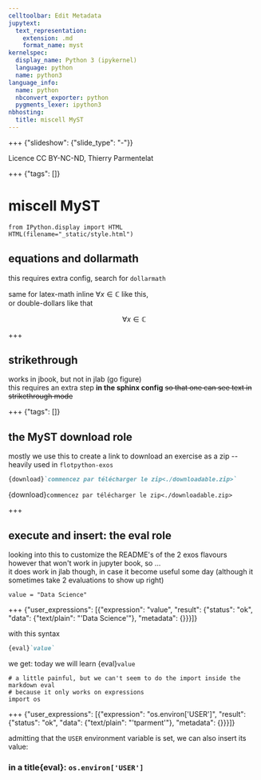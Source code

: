 ```yaml
---
celltoolbar: Edit Metadata
jupytext:
  text_representation:
    extension: .md
    format_name: myst
kernelspec:
  display_name: Python 3 (ipykernel)
  language: python
  name: python3
language_info:
  name: python
  nbconvert_exporter: python
  pygments_lexer: ipython3
nbhosting:
  title: miscell MyST
---
```


+++ {"slideshow": {"slide_type": "-"}}

Licence CC BY-NC-ND, Thierry Parmentelat

+++ {"tags": []}

# miscell MyST

```{code-cell} ipython3
from IPython.display import HTML
HTML(filename="_static/style.html")
```

## equations and dollarmath

this requires extra config, search for `dollarmath`

same for latex-math inline $\forall x\in \mathbb{C}$ like this,  
or double-dollars like that

$$
\forall x\in \mathbb{C}
$$

+++

## strikethrough

works in jbook, but not in jlab (go figure)  
this requires an extra step **in the sphinx config** ~~so that one can see text in strikethrough mode~~

+++ {"tags": []}

## the MyST download role

mostly we use this to create a link to download an exercise as a zip -- 
heavily used in `flotpython-exos`

```markdown
{download}`commencez par télécharger le zip<./downloadable.zip>`
```

{download}`commencez par télécharger le zip<./downloadable.zip>`

+++

## execute and insert: the eval role

looking into this to customize the README's of the 2 exos flavours  
however that won't work in jupyter book, so ...  
it does work in jlab though, in case it become useful some day (although it sometimes take 2 evaluations to show up right)

```{code-cell} ipython3
value = "Data Science"
```

+++ {"user_expressions": [{"expression": "value", "result": {"status": "ok", "data": {"text/plain": "'Data Science'"}, "metadata": {}}}]}

with this syntax
```markdown
{eval}`value`
```
we get: today we will learn {eval}`value`

```{code-cell} ipython3
# a little painful, but we can't seem to do the import inside the markdown eval
# because it only works on expressions 
import os
```

+++ {"user_expressions": [{"expression": "os.environ['USER']", "result": {"status": "ok", "data": {"text/plain": "'tparment'"}, "metadata": {}}}]}

admitting that the `USER` environment variable is set, we can also insert its value: 

### in a title{eval}: `os.environ['USER']`
